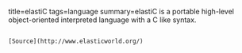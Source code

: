 title=elastiC
tags=language
summary=elastiC is a portable high-level object-oriented interpreted language with a C like syntax.
~~~~~~

[Source](http://www.elasticworld.org/)


